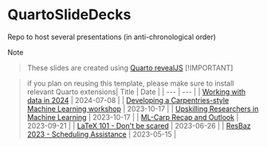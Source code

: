 # QuartoSlideDecks
Repo to host several presentations (in anti-chronological order)

 > [!NOTE] 
 
> These slides are created using [Quarto revealJS](https://quarto.org/docs/presentations/revealjs/) 
 > [!IMPORTANT] 
 
> if you plan on reusing this template, please make sure to install relevant Quarto extensions| Title | Date |
| --- | --- |
| [Working with data in 2024](https://jensbri.github.io/QuartoSlides/DataWorkflows2024#/title-slide) | 2024-07-08 |
| [Developing a Carpentries-style Machine Learning workshop](https://jensbri.github.io/QuartoSlides/LightningTalk#/title-slide) | 2023-10-17 |
| [Upskilling Researchers in Machine Learning](https://jensbri.github.io/QuartoSlides/UpskillingResearchersInML#/title-slide) | 2023-10-17 |
| [ML-Carp Recap and Outlook](https://jensbri.github.io/QuartoSlides/ML-Recap#/title-slide) | 2023-09-21 |
| [LaTeX 101 - Don't be scared](https://jensbri.github.io/QuartoSlides/LaTeX101#/title-slide) | 2023-06-26 |
| [ResBaz 2023 - Scheduling Assistance](https://jensbri.github.io/QuartoSlides/ResBazPlanning#/title-slide) | 2023-05-15 |

